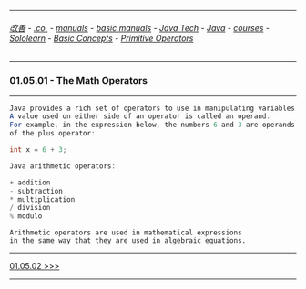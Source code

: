 
---

###### [改善](https://github.com/ttltrk/0C/blob/master/README.MD) - [.co.](https://github.com/ttltrk/PRG/blob/master/CODING.MD) - [manuals](https://github.com/ttltrk/PRG/blob/master/MAN.MD) - [basic manuals](https://github.com/ttltrk/PRG/blob/master/MANUALS.MD) - [Java Tech](https://github.com/ttltrk/PRG/blob/master/JAVA/DOC/JT/JT.MD) - [Java](https://github.com/ttltrk/PRG/blob/master/JAVA/DOC/OJM/OJM.MD) - [courses](https://github.com/ttltrk/PRG/blob/master/JAVA/DOC/CM/JT.MD) - [Sololearn](https://github.com/ttltrk/PRG/blob/master/JAVA/DOC/SL/SL.MD) - [Basic Concepts](https://github.com/ttltrk/PRG/blob/master/JAVA/DOC/SL/01/01.MD) - [Primitive Operators](https://github.com/ttltrk/PRG/blob/master/JAVA/DOC/SL/01/0105/0105.MD)

---  

### 01.05.01 - The Math Operators

---

```java
Java provides a rich set of operators to use in manipulating variables. 
A value used on either side of an operator is called an operand. 
For example, in the expression below, the numbers 6 and 3 are operands 
of the plus operator:

int x = 6 + 3;
```

```java
Java arithmetic operators: 

+ addition
- subtraction
* multiplication
/ division
% modulo
```

```
Arithmetic operators are used in mathematical expressions 
in the same way that they are used in algebraic equations.
```

---

[01.05.02 >>>](https://github.com/ttltrk/PRG/edit/master/JAVA/DOC/SL/01/0105/010502/010502.MD)

---
